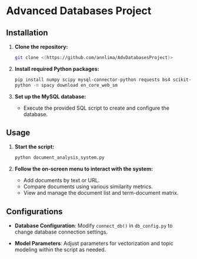 # Advanced Databases Project

## Installation

1. **Clone the repository:**
   ```bash
   git clone <(https://github.com/annlima/AdvDatabasesProject)>
   ```

2. **Install required Python packages:**
   ```bash
   pip install numpy scipy mysql-connector-python requests bs4 scikit-learn spacy
   python -m spacy download en_core_web_sm
   ```

3. **Set up the MySQL database:**
    - Execute the provided SQL script to create and configure the database.

## Usage

1. **Start the script:**
   ```bash
   python document_analysis_system.py
   ```

2. **Follow the on-screen menu to interact with the system:**
    - Add documents by text or URL.
    - Compare documents using various similarity metrics.
    - View and manage the document list and term-document matrix.

## Configurations

- **Database Configuration**: Modify `connect_db()` in `db_config.py` to change database connection settings.

- **Model Parameters**: Adjust parameters for vectorization and topic modeling within the script as needed.

